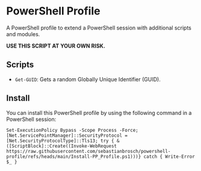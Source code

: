 # PowerShell Profile
A PowerShell profile to extend a PowerShell session with additional scripts and modules.

**USE THIS SCRIPT AT YOUR OWN RISK.**

## Scripts

- `Get-GUID`: Gets a random Globally Unique Identifier (GUID).

## Install
You can install this PowerShell profile by using the following command in a PowerShell session:

```
Set-ExecutionPolicy Bypass -Scope Process -Force;[Net.ServicePointManager]::SecurityProtocol = [Net.SecurityProtocolType]::Tls13; try { & ([ScriptBlock]::Create((Invoke-WebRequest https://raw.githubusercontent.com/sebastianbrosch/powershell-profile/refs/heads/main/Install-PP_Profile.ps1)))} catch { Write-Error $_ }
```